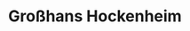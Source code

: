 ---
title: "Großhans Hockenheim"
url: /oberhausen-rheinhausen/grosshans-hockenheim/
shop: Hofladen
---